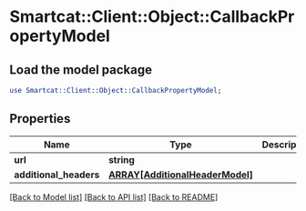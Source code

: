 # Smartcat::Client::Object::CallbackPropertyModel

## Load the model package
```perl
use Smartcat::Client::Object::CallbackPropertyModel;
```

## Properties
Name | Type | Description | Notes
------------ | ------------- | ------------- | -------------
**url** | **string** |  | [optional] 
**additional_headers** | [**ARRAY[AdditionalHeaderModel]**](AdditionalHeaderModel.md) |  | [optional] 

[[Back to Model list]](../README.md#documentation-for-models) [[Back to API list]](../README.md#documentation-for-api-endpoints) [[Back to README]](../README.md)


